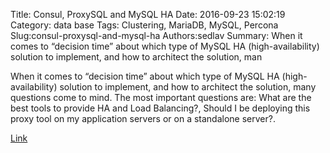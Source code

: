 Title: Consul, ProxySQL and MySQL HA
Date: 2016-09-23 15:02:19
Category: data base
Tags: Clustering, MariaDB, MySQL, Percona
Slug:consul-proxysql-and-mysql-ha
Authors:sedlav
Summary: When it comes to “decision time” about which type of MySQL HA (high-availability) solution to implement, and how to architect the solution, man

> 
When it comes to “decision time” about which type of MySQL HA (high-availability) solution to implement, and how to architect the solution, many questions come to mind. The most important questions are: What are the best tools to provide HA and Load Balancing?, Should I be deploying this proxy tool on my application servers or on a standalone server?.

[Link](https://www.percona.com/blog/2016/09/16/consul-proxysql-mysql-ha/)
